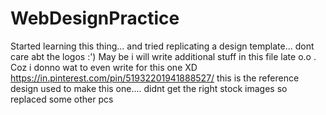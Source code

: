 # WebDesignPractice
Started learning this thing... and tried replicating a design template... dont care abt the logos :')
May be i will write additional stuff in this file late o.o . Coz i donno wat to even write for this one XD
https://in.pinterest.com/pin/51932201941888527/ this is the reference design used to make this one.... didnt get the right stock images so replaced some other pcs
